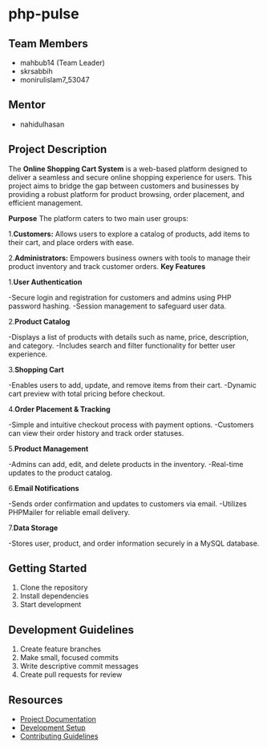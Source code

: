 # php-pulse

## Team Members
- mahbub14 (Team Leader)
- skrsabbih
- monirulislam7_53047

## Mentor
- nahidulhasan

## Project Description
The **Online Shopping Cart System** is a web-based platform designed to deliver a seamless and secure online shopping experience for users. This project aims to bridge the gap between customers and businesses by providing a robust platform for product browsing, order placement, and efficient management.

**Purpose**
The platform caters to two main user groups:

1.**Customers:** Allows users to explore a catalog of products, add items to their cart, and place orders with ease.

2.**Administrators:** Empowers business owners with tools to manage their product inventory and track customer orders.
**Key Features**

1.**User Authentication**

-Secure login and registration for customers and admins using PHP password hashing.
-Session management to safeguard user data.

2.**Product Catalog**

-Displays a list of products with details such as name, price, description, and category.
-Includes search and filter functionality for better user experience.

3.**Shopping Cart**

-Enables users to add, update, and remove items from their cart.
-Dynamic cart preview with total pricing before checkout.

4.**Order Placement & Tracking**

-Simple and intuitive checkout process with payment options.
-Customers can view their order history and track order statuses.

5.**Product Management**

-Admins can add, edit, and delete products in the inventory.
-Real-time updates to the product catalog.

6.**Email Notifications**

-Sends order confirmation and updates to customers via email.
-Utilizes PHPMailer for reliable email delivery.

7.**Data Storage**

-Stores user, product, and order information securely in a MySQL database.


## Getting Started
1. Clone the repository
2. Install dependencies
3. Start development

## Development Guidelines
1. Create feature branches
2. Make small, focused commits
3. Write descriptive commit messages
4. Create pull requests for review

## Resources
- [Project Documentation](docs/)
- [Development Setup](docs/setup.md)
- [Contributing Guidelines](CONTRIBUTING.md)
